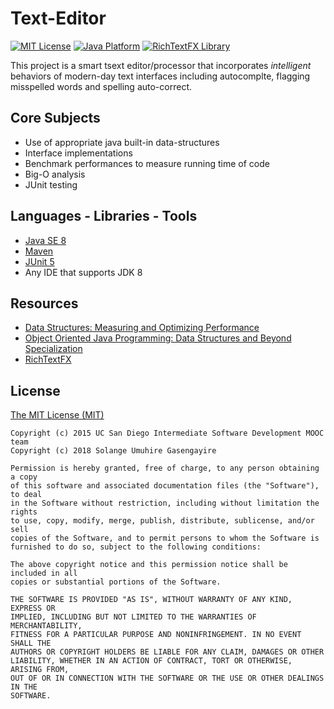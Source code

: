 # Text-Editor

[![MIT License](https://img.shields.io/badge/license-MIT%20License-green.svg)](https://github.com/SolangeUG/fundamentals/blob/master/LICENSE)
[![Java Platform](https://img.shields.io/badge/platform-Java-blue.svg)](https://docs.oracle.com/en/java/)
[![RichTextFX Library](https://img.shields.io/badge/library-RichTextFX-85C1E9.svg)](https://github.com/TomasMikula/RichTextFX)

This project is a smart tsext editor/processor that incorporates *intelligent* behaviors of modern-day text interfaces including autocomplte,
flagging misspelled words and spelling auto-correct.

## Core Subjects

- Use of appropriate java built-in data-structures
- Interface implementations
- Benchmark performances to measure running time of code
- Big-O analysis
- JUnit testing


## Languages - Libraries - Tools

- [Java SE 8](https://docs.oracle.com/javase/8/docs/)
- [Maven](https://maven.apache.org/what-is-maven.html)
- [JUnit 5](http://junit.org/junit5/docs/current/user-guide/)
- Any IDE that supports JDK 8

## Resources

- [Data Structures: Measuring and Optimizing Performance](https://www.coursera.org/learn/data-structures-optimizing-performance)
- [Object Oriented Java Programming: Data Structures and Beyond Specialization](https://www.coursera.org/specializations/java-object-oriented)
- [RichTextFX](https://github.com/TomasMikula/RichTextFX)

## License

[The MIT License (MIT)](https://opensource.org/licenses/MIT)

````
Copyright (c) 2015 UC San Diego Intermediate Software Development MOOC team
Copyright (c) 2018 Solange Umuhire Gasengayire

Permission is hereby granted, free of charge, to any person obtaining a copy
of this software and associated documentation files (the "Software"), to deal
in the Software without restriction, including without limitation the rights
to use, copy, modify, merge, publish, distribute, sublicense, and/or sell
copies of the Software, and to permit persons to whom the Software is
furnished to do so, subject to the following conditions:

The above copyright notice and this permission notice shall be included in all
copies or substantial portions of the Software.

THE SOFTWARE IS PROVIDED "AS IS", WITHOUT WARRANTY OF ANY KIND, EXPRESS OR
IMPLIED, INCLUDING BUT NOT LIMITED TO THE WARRANTIES OF MERCHANTABILITY,
FITNESS FOR A PARTICULAR PURPOSE AND NONINFRINGEMENT. IN NO EVENT SHALL THE
AUTHORS OR COPYRIGHT HOLDERS BE LIABLE FOR ANY CLAIM, DAMAGES OR OTHER
LIABILITY, WHETHER IN AN ACTION OF CONTRACT, TORT OR OTHERWISE, ARISING FROM,
OUT OF OR IN CONNECTION WITH THE SOFTWARE OR THE USE OR OTHER DEALINGS IN THE
SOFTWARE.

````
